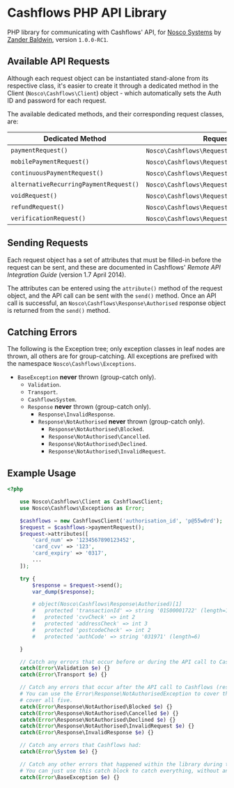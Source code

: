 Cashflows PHP API Library
=========================

PHP library for communicating with Cashflows' API, for [Nosco Systems](https://noscosystems.com) by [Zander Baldwin](https://github.com/mynameiszanders), version `1.0.0-RC1`.

Available API Requests
----------------------

Although each request object can be instantiated stand-alone from its respective class, it's easier to create it through
a dedicated method in the Client (`Nosco\Cashflows\Client`) object - which automatically sets the Auth ID and password
for each request.

The available dedicated methods, and their corresponding request classes, are:

| Dedicated Method                       | Request Object Class                                                        |
|----------------------------------------|-----------------------------------------------------------------------------|
|`paymentRequest()`                      | `Nosco\Cashflows\Request\Payment`.                                          |
|`mobilePaymentRequest()`                | `Nosco\Cashflows\Request\Payment\Mobile`.                                   |
|`continuousPaymentRequest()`            | `Nosco\Cashflows\Request\Payment\Continuous`.                               |
|`alternativeRecurringPaymentRequest()`  | `Nosco\Cashflows\Request\Payment\AlternativeRecurring`.                     |
|`voidRequest()`                         | `Nosco\Cashflows\Request\Void`.                                             |
|`refundRequest()`                       | `Nosco\Cashflows\Request\Refund`.                                           |
|`verificationRequest()`                 | `Nosco\Cashflows\Request\Verification`.                                     |

Sending Requests
----------------

Each request object has a set of attributes that must be filled-in before the request can be sent, and these are
documented in Cashflows' *Remote API Integration Guide* (version 1.7 April 2014).

The attributes can be entered using the `attribute()` method of the request object, and the API call can be sent with
the `send()` method. Once an API call is successful, an `Nosco\Cashflows\Response\Authorised` response object is
returned from the `send()` method.

Catching Errors
---------------

The following is the Exception tree; only exception classes in leaf nodes are thrown, all others are for group-catching.
All exceptions are prefixed with the namespace `Nosco\Cashflows\Exceptions`.

- `BaseException` **never** thrown (group-catch only).
  - `Validation`.
  - `Transport`.
  - `CashflowsSystem`.
  - `Response` **never** thrown (group-catch only).
    - `Response\InvalidResponse`.
    - `Response\NotAuthorised` **never** thrown (group-catch only).
      - `Response\NotAuthorised\Blocked`.
      - `Response\NotAuthorised\Cancelled`.
      - `Response\NotAuthorised\Declined`.
      - `Response\NotAuthorised\InvalidRequest`.

Example Usage
-------------

```php
<?php

    use Nosco\Cashflows\Client as CashflowsClient;
    use Nosco\Cashflows\Exceptions as Error;

    $cashflows = new CashflowsClient('authorisation_id', 'p@55w0rd');
    $request = $cashflows->paymentRequest();
    $request->attributes([
        'card_num' => '1234567890123452',
        'card_cvv' => '123',
        'card_expiry' => '0317',
        ...
    ]);

    try {
        $response = $request->send();
        var_dump($response);

        # object(Nosco\Cashflows\Response\Authorised)[1]
        #   protected 'transactionId' => string '01S00001722' (length=11)
        #   protected 'cvvCheck' => int 2
        #   protected 'addressCheck' => int 3
        #   protected 'postcodeCheck' => int 2
        #   protected 'authCode' => string '031971' (length=6)

    }

    // Catch any errors that occur before or during the API call to Cashflows (request exceptions):
    catch(Error\Validation $e) {}
    catch(Error\Transport $e) {}

    // Catch any errors that occur after the API call to Cashflows (response exceptions):
    # You can use the Error\Response\NotAuthorisedException to cover the first four, or Error\ResponseException to
    # cover all five.
    catch(Error\Response\NotAuthorised\Blocked $e) {}
    catch(Error\Response\NotAuthorised\Cancelled $e) {}
    catch(Error\Response\NotAuthorised\Declined $e) {}
    catch(Error\Response\NotAuthorised\InvalidRequest $e) {}
    catch(Error\Response\InvalidResponse $e) {}

    // Catch any errors that Cashflows had:
    catch(Error\System $e) {}

    // Catch any other errors that happened within the library during the API call:
    # You can just use this catch block to catch everything, without any of the above catch blocks.
    catch(Error\BaseException $e) {}
```
